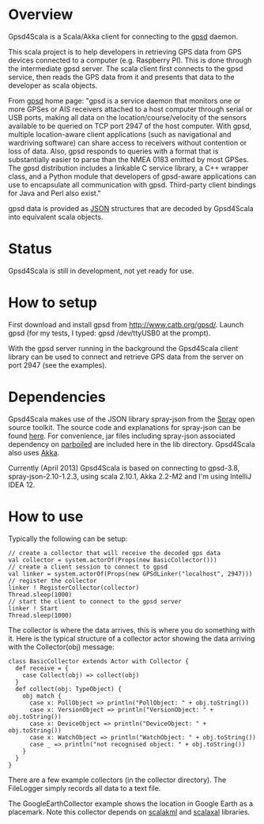 
# Overview

Gpsd4Scala is a Scala/Akka client for connecting to the [gpsd](http://www.catb.org/gpsd/) daemon.

This scala project is to help developers in retrieving GPS data from
GPS devices connected to a computer (e.g. Raspberry PI). This is done through the intermediate
gpsd server. The scala client first connects to the gpsd service, then reads the GPS data
from it and presents that data to the developer as scala objects.

From [gpsd](http://www.catb.org/gpsd/) home page:
"gpsd is a service daemon that monitors one or more GPSes or AIS receivers
attached to a host computer through serial or USB ports, making all data on
the location/course/velocity of the sensors available to be queried on TCP
port 2947 of the host computer. With gpsd, multiple location-aware client
applications (such as navigational and wardriving software) can share access
to receivers without contention or loss of data. Also, gpsd responds to queries
with a format that is substantially easier to parse than the NMEA 0183 emitted
by most GPSes. The gpsd distribution includes a linkable C service library,
a C++ wrapper class, and a Python module that developers of gpsd-aware applications
can use to encapsulate all communication with gpsd. Third-party client bindings
for Java and Perl also exist."

gpsd data is provided as [JSON](http://www.json.org/) structures that are decoded by Gpsd4Scala
into equivalent scala objects.

# Status

Gpsd4Scala is still in development, not yet ready for use.


# How to setup

First download and install gpsd from http://www.catb.org/gpsd/.
Launch gpsd (for my tests, I typed: gpsd /dev/ttyUSB0 at the prompt).

With the gpsd server running in the background the Gpsd4Scala client library can
be used to connect and retrieve GPS data from the server on port 2947 (see the examples).

# Dependencies

Gpsd4Scala makes use of the JSON library spray-json from the [Spray](http://spray.io/) open source toolkit.
The source code and explanations for spray-json can be found [here](https://github.com/spray/spray-json).
For convenience, jar files including spray-json associated dependency on [parboiled](https://github.com/sirthias/parboiled/wiki)
are included here in the lib directory.
Gpsd4Scala also uses [Akka](http://akka.io/).

Currently (April 2013) Gpsd4Scala is based on connecting to gpsd-3.8, spray-json-2.10-1.2.3,
using scala 2.10.1, Akka 2.2-M2 and I'm using IntelliJ IDEA 12.

# How to use

Typically the following can be setup:

    // create a collector that will receive the decoded gps data
    val collector = system.actorOf(Props(new BasicCollector()))
    // create a client session to connect to gpsd
    val linker = system.actorOf(Props(new GPSdLinker("localhost", 2947)))
    // register the collector
    linker ! RegisterCollector(collector)
    Thread.sleep(1000)
    // start the client to connect to the gpsd server
    linker ! Start
    Thread.sleep(1000)

The collector is where the data arrives, this is where you do something with it.
Here is the typical structure of a collector actor showing the data arriving with the Collector(obj) message:

    class BasicCollector extends Actor with Collector {
      def receive = {
        case Collect(obj) => collect(obj)
      }
      def collect(obj: TypeObject) {
        obj match {
          case x: PollObject => println("PollObject: " + obj.toString())
          case x: VersionObject => println("VersionObject: " + obj.toString())
          case x: DeviceObject => println("DeviceObject: " + obj.toString())
          case x: WatchObject => println("WatchObject: " + obj.toString())
          case _ => println("not recognised object: " + obj.toString())
        }
      }
    }

There are a few example collectors (in the collector directory). The FileLogger simply
records all data to a text file.

The GoogleEarthCollector example shows the location in Google Earth as a placemark.
Note this collector depends on [scalakml](https://github.com/workingDog/scalakml) and
[scalaxal](https://github.com/workingDog/scalaxal) libraries.


